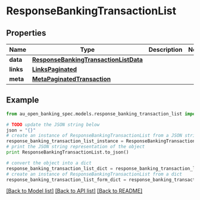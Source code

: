 # ResponseBankingTransactionList


## Properties

Name | Type | Description | Notes
------------ | ------------- | ------------- | -------------
**data** | [**ResponseBankingTransactionListData**](ResponseBankingTransactionListData.md) |  | 
**links** | [**LinksPaginated**](LinksPaginated.md) |  | 
**meta** | [**MetaPaginatedTransaction**](MetaPaginatedTransaction.md) |  | 

## Example

```python
from au_open_banking_spec.models.response_banking_transaction_list import ResponseBankingTransactionList

# TODO update the JSON string below
json = "{}"
# create an instance of ResponseBankingTransactionList from a JSON string
response_banking_transaction_list_instance = ResponseBankingTransactionList.from_json(json)
# print the JSON string representation of the object
print ResponseBankingTransactionList.to_json()

# convert the object into a dict
response_banking_transaction_list_dict = response_banking_transaction_list_instance.to_dict()
# create an instance of ResponseBankingTransactionList from a dict
response_banking_transaction_list_form_dict = response_banking_transaction_list.from_dict(response_banking_transaction_list_dict)
```
[[Back to Model list]](../README.md#documentation-for-models) [[Back to API list]](../README.md#documentation-for-api-endpoints) [[Back to README]](../README.md)



